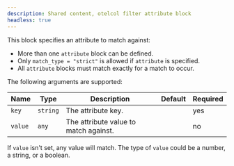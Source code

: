 ```yaml
---
description: Shared content, otelcol filter attribute block
headless: true
---
```


This block specifies an attribute to match against:

* More than one `attribute` block can be defined.
* Only `match_type = "strict"` is allowed if `attribute` is specified.
* All `attribute` blocks must match exactly for a match to occur.

The following arguments are supported:

Name    | Type     | Description                           | Default | Required
--------|----------|---------------------------------------|---------|---------
`key`   | `string` | The attribute key.                    |         | yes
`value` | `any`    | The attribute value to match against. |         | no

If `value` isn't set, any value will match.
The type of `value` could be a number, a string, or a boolean.
